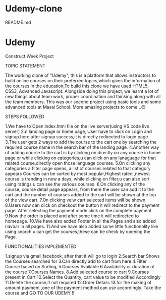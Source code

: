 
# Udemy-clone

README.md
<h1>Udemy </h1>
Construct Week Project

TOPIC STATEMENT

The working clone of "Udemy", this is a platform that allows instructors to build online courses on their preferred topics,which gives the information of the courses in the education,To build this clone we have used HTML5, CSS3, Advanced Javascript. Alongside doing this project, we learnt a lot of new things about team work, proper coordination and thinking along with all the team members. This was our second  project using basic tools and some advanced tools at Masai School. More amazing projects to come ..😊

STEPS FOLLOWED

1.We have to Open index.html file on the live server(using VS code live server)
2.n landing page or home page, User have to click on Login and signup.here after signup success,it is directly redirected to login page.
3.The user gets 2 ways to add the course to the cart one by searching the required course name in the search bar of the landing page.
4.Another way of adding course to the cart is by clicking on directly on any course in home page or while clicking on categories,u can click on any lanaguage for that related course,directly open those language courses.
5.On clicking any categories a filter page opens, a list of courses related to that category appears Courses can be sorted by most popular,Highest rated ,newest course is trending in now a days, while clicking on filter,u can also sort using ratings u can see the various courses.
6.On clicking any of the course, course detail page appears, from there the user can add it to the cart and the number of courses added to the cart will be shown at the top of the view cart.
7.On clicking veiw cart selected items will be shown.
8.Users now can click on checkout the button it will redirect to the payment page. After selecting the payment mode click on the complete payment.
9.Now the order is placed and after some time it will redirected to homepage.
10.We have also added Footer in all the Pages and also added navbar in all pages.
11.And we have also added some little functionality like using search u can get the courses,these can be check by opening the Page.

FUNCTIONALITIES IMPLEMENTED

1.signup via gmail,facebook, after that it will go to login 
2.Search bar Shows the Courses searched for
3.Can directly add to cart from here
4.Filter Course based on Sorting,
5.Courses Available
6.Availability or duration of the course
7.Courses Names.
8.Add selected course to cart
9.Courses present in Cart
10.Select the Quantity, cart value to be modified Accordingly
11.Delete the course,if not required
12.Order Details
13.for the making of amount payment ,one of the payment method can use accordingly.
Take the course and GO TO OUR UDEMY !!
